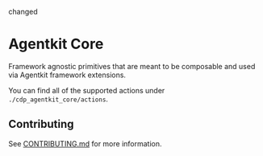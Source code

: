 changed

# Agentkit Core

Framework agnostic primitives that are meant to be composable and used via Agentkit framework extensions.

You can find all of the supported actions under `./cdp_agentkit_core/actions`.

## Contributing

See [CONTRIBUTING.md](../../CONTRIBUTING.md) for more information.

